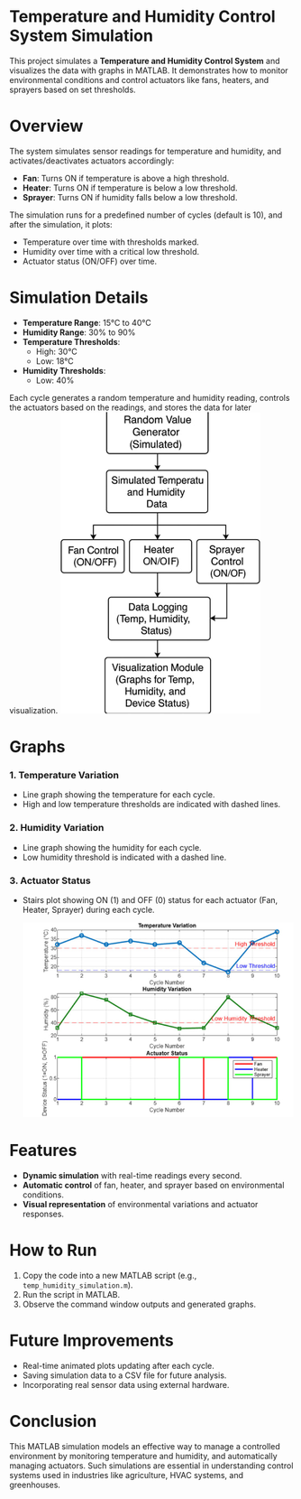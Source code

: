 # Temperature and Humidity Control System Simulation

This project simulates a **Temperature and Humidity Control System** and visualizes the data with graphs in MATLAB. It demonstrates how to monitor environmental conditions and control actuators like fans, heaters, and sprayers based on set thresholds.

# Overview

The system simulates sensor readings for temperature and humidity, and activates/deactivates actuators accordingly:
- **Fan**: Turns ON if temperature is above a high threshold.
- **Heater**: Turns ON if temperature is below a low threshold.
- **Sprayer**: Turns ON if humidity falls below a low threshold.

The simulation runs for a predefined number of cycles (default is 10), and after the simulation, it plots:
- Temperature over time with thresholds marked.
- Humidity over time with a critical low threshold.
- Actuator status (ON/OFF) over time.


# Simulation Details

- **Temperature Range**: 15°C to 40°C
- **Humidity Range**: 30% to 90%
- **Temperature Thresholds**:
  - High: 30°C
  - Low: 18°C
- **Humidity Thresholds**:
  - Low: 40%

Each cycle generates a random temperature and humidity reading, controls the actuators based on the readings, and stores the data for later visualization.
![image](images/Flowchart.jpg)

# Graphs

### 1. Temperature Variation
- Line graph showing the temperature for each cycle.
- High and low temperature thresholds are indicated with dashed lines.

### 2. Humidity Variation
- Line graph showing the humidity for each cycle.
- Low humidity threshold is indicated with a dashed line.

### 3. Actuator Status
- Stairs plot showing ON (1) and OFF (0) status for each actuator (Fan, Heater, Sprayer) during each cycle.

  ![image](images/Output.jpg)

# Features

- **Dynamic simulation** with real-time readings every second.
- **Automatic control** of fan, heater, and sprayer based on environmental conditions.
- **Visual representation** of environmental variations and actuator responses.

# How to Run

1. Copy the code into a new MATLAB script (e.g., `temp_humidity_simulation.m`).
2. Run the script in MATLAB.
3. Observe the command window outputs and generated graphs.


# Future Improvements

- Real-time animated plots updating after each cycle.
- Saving simulation data to a CSV file for future analysis.
- Incorporating real sensor data using external hardware.



# Conclusion

This MATLAB simulation models an effective way to manage a controlled environment by monitoring temperature and humidity, and automatically managing actuators. Such simulations are essential in understanding control systems used in industries like agriculture, HVAC systems, and greenhouses.

